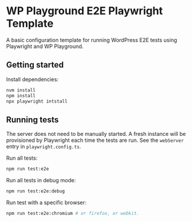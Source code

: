 # WP Playground E2E Playwright Template

A basic configuration template for running WordPress E2E tests using Playwright and WP Playground.

## Getting started

Install dependencies:

```sh
nvm install
npm install
npx playwright intstall
```

## Running tests

The server does not need to be manually started. A fresh instance will be provisioned by Playwright each time the tests are run. See the `webServer` entry in `playwright.config.ts`.

Run all tests:

```sh
npm run test:e2e
```

Run all tests in debug mode:

```sh
npm run test:e2e:debug
```

Run test with a specific browser:

```sh
npm run test:e2e:chromium # or firefox, or webkit.
```
